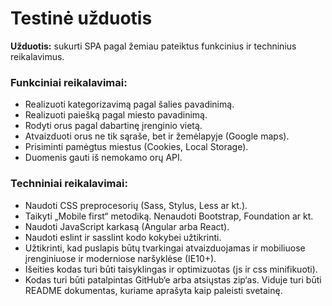 # Testinė užduotis

**Užduotis:** sukurti SPA pagal žemiau pateiktus funkcinius ir techninius reikalavimus.

### Funkciniai reikalavimai:

- Realizuoti kategorizavimą pagal šalies pavadinimą.
- Realizuoti paiešką pagal miesto pavadinimą.
- Rodyti orus pagal dabartinę įrenginio vietą.
- Atvaizduoti orus ne tik sąraše, bet ir žemėlapyje (Google maps).
- Prisiminti pamėgtus miestus (Cookies, Local Storage).
- Duomenis gauti iš nemokamo orų API.

### Techniniai reikalavimai:

- Naudoti CSS preprocesorių (Sass, Stylus, Less ar kt.).
- Taikyti „Mobile first“ metodiką. Nenaudoti Bootstrap, Foundation ar kt.
- Naudoti JavaScript karkasą (Angular arba React).
- Naudoti eslint ir sasslint kodo kokybei užtikrinti.
- Užtikrinti, kad puslapis būtų tvarkingai atvaizduojamas ir mobiliuose įrenginiuose ir moderniose naršyklėse (IE10+).
- Išeities kodas turi būti taisyklingas ir optimizuotas (js ir css minifikuoti).
- Kodas turi būti patalpintas GitHub‘e arba atsiųstas zip‘as. Viduje turi būti README dokumentas, kuriame aprašyta kaip paleisti svetainę.
